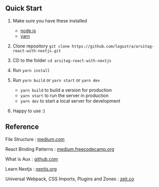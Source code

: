 ## Quick Start
1. Make sure you have these installed
    * [node.js](http://nodejs.org/)
    * [yarn](https://yarnpkg.com/en/)

2. Clone repository `git clone https://github.com/logustra/arsitag-react-with-nextjs.git`
3. CD to the folder `cd arsitag-react-with-nextjs` 
4. Run `yarn install`
5. Run `yarn build` or `yarn start` or `yarn dev`
    * `yarn build` to build a version for production
    * `yarn start` to run the server in production
    * `yarn dev` to start a local server for development
7. Happy to use :) 

## Reference
File Structure : [medium.com](https://medium.com/@alexmngn/how-to-better-organize-your-react-applications-2fd3ea1920f1)

React Binding Patterns : [medium.freecodecamp.org](https://medium.freecodecamp.org/react-binding-patterns-5-approaches-for-handling-this-92c651b5af56)

What is Aux : [github.com](https://github.com/gajus/react-aux)

Learn Nextjs : [nextjs.org](https://nextjs.org/learn/)

Universal Webpack, CSS Imports, Plugins and Zones : [zeit.co](https://zeit.co/blog/next5)
